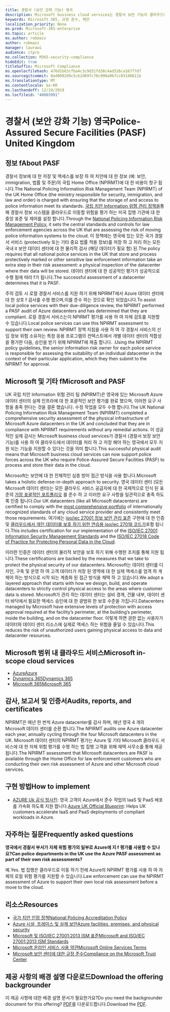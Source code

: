 ```yaml
---
title: 경찰서 (보안 강화 기능) 영국
description: Microsoft business cloud services는 경찰서 보안 기능이 클라우드에서 데이터를 처리 하 고 저장 하도록 요구 하는 영국 법 집행을 지원 합니다.
keywords: Microsoft 365, 규정 준수, 제안
localization_priority: None
ms.prod: Microsoft-365-enterprise
ms.topic: article
ms.author: robmazz
author: robmazz
manager: laurawi
audience: itpro
ms.collection: M365-security-compliance
hideEdit: true
titleSuffix: Microsoft Compliance
ms.openlocfilehash: 476d1b63cfba4c3c9d31fd38c4ad526ca167f7d7
ms.sourcegitcommit: 0ad0092d9c5cb2d69fc70c990a9b7cc03140611b
ms.translationtype: MT
ms.contentlocale: ko-KR
ms.lasthandoff: 12/19/2019
ms.locfileid: "40803991"
---
```

# <a name="police-assured-secure-facilities-pasf-united-kingdom"></a><span data-ttu-id="eec8d-104">경찰서 (보안 강화 기능) 영국</span><span class="sxs-lookup"><span data-stu-id="eec8d-104">Police-Assured Secure Facilities (PASF) United Kingdom</span></span>

## <a name="about-pasf"></a><span data-ttu-id="eec8d-105">정보 f</span><span class="sxs-lookup"><span data-stu-id="eec8d-105">About PASF</span></span>

<span data-ttu-id="eec8d-106">경찰서 정보에 대 한 저장 및 액세스를 보장 하 여 치안에 대 한 정보 (예: 보안, immigration, 법률 및 주문)의 국립 Home Office (NPIRMT)에 대 한 비용이 청구 됩니다.</span><span class="sxs-lookup"><span data-stu-id="eec8d-106">The National Policing Information Risk Management Team (NPIRMT) of the UK Home Office (the ministry responsible for security, immigration, and law and order) is charged with ensuring that the storage of and access to police information meet its standards.</span></span> <span data-ttu-id="eec8d-107">[국립 치안 Information 위험 관리 정책을](http://library.college.police.uk/docs/APP-National-Policing-Information-Risk-Management-Policy.pdf)통해 경찰서 정보 시스템을 클라우드로 이동할 위험을 평가 하는 미국 집행 기관에 대 한 중앙 표준 및 제어를 설정 합니다.</span><span class="sxs-lookup"><span data-stu-id="eec8d-107">Through the [National Policing Information Risk Management Policy](http://library.college.police.uk/docs/APP-National-Policing-Information-Risk-Management-Policy.pdf), it sets the central standards and controls for law enforcement agencies across the UK that are assessing the risk of moving police information systems to the cloud.</span></span> <span data-ttu-id="eec8d-108">이 정책에는 영국에 있는 모든 국가 경찰서 서비스 (protectively 또는 기타 중요 법률 적용 정보)를 저장 하 고 처리 하는 모든 국내 it 보안 데이터 센터에 대 한 물리적 검사 (해당 데이터가 필요 함) 된.</span><span class="sxs-lookup"><span data-stu-id="eec8d-108">The policy requires that all national police services in the UK that store and process protectively marked or other sensitive law enforcement information take an extra step in their risk assessment: a physical inspection of the datacenter where their data will be stored.</span></span> <span data-ttu-id="eec8d-109">데이터 센터에 대 한 성공적인 평가가 성공적으로 수행 됨에 따라 f가 됩니다.</span><span class="sxs-lookup"><span data-stu-id="eec8d-109">The successful assessment of a datacenter determines that it is PASF.</span></span>

<span data-ttu-id="eec8d-110">주의 검토 시 로컬 경찰서 서비스를 지원 하기 위해 NPIRMT에서 Azure 데이터 센터에 대 한 상호 f 감사를 수행 했으며,이를 준수 하는 것으로 확인 되었습니다.</span><span class="sxs-lookup"><span data-stu-id="eec8d-110">To assist local police services with their due-diligence review, the NPIRMT performed a PASF audit of Azure datacenters and has determined that they are compliant.</span></span> <span data-ttu-id="eec8d-111">로컬 경찰서 서비스는이 NPIRMT 평가를 사용 하 여 자체 검토를 지원할 수 있습니다.</span><span class="sxs-lookup"><span data-stu-id="eec8d-111">Local police services can use this NPIRMT assessment to support their own review.</span></span> <span data-ttu-id="eec8d-112">NPIRMT 정책 지침을 사용 하 여 각 경찰서 서비스의 선임 정보 위험 소유자는 특정 응용 프로그램의 컨텍스트에서 개별 데이터 센터의 적합성을 평가한 다음, 승인을 받기 위해 NPIRMT에 제출 합니다. .</span><span class="sxs-lookup"><span data-stu-id="eec8d-112">Using the NPIRMT policy guidelines, the senior information risk owner for each police service is responsible for assessing the suitability of an individual datacenter in the context of their particular application, which they then submit to the NPIRMT for approval.</span></span>

## <a name="microsoft-and-pasf"></a><span data-ttu-id="eec8d-113">Microsoft 및 기타 f</span><span class="sxs-lookup"><span data-stu-id="eec8d-113">Microsoft and PASF</span></span>

<span data-ttu-id="eec8d-114">UK 국립 치안 Information 위험 관리 팀 (NPIRMT)은 영국에 있는 Microsoft Azure 데이터 센터의 실제 인프라에 대 한 포괄적인 보안 평가를 완료 했으며, 이러한 요구 사항을 충족 한다는 것을 결론 했습니다. 수정 작업을 모두 수행 합니다.</span><span class="sxs-lookup"><span data-stu-id="eec8d-114">The UK National Policing Information Risk Management Team (NPIRMT) completed a comprehensive security assessment of the physical infrastructure of Microsoft Azure datacenters in the UK and concluded that they are in compliance with NPIRMT requirements without any remedial actions.</span></span> <span data-ttu-id="eec8d-115">이 성공적인 실제 감사는 Microsoft business cloud services가 경찰서 (경찰서 보장 보안 기능)를 사용 하 여 클라우드에서 데이터를 처리 하 고 저장 해야 하는 영국에서 모두 지원 되는 기능을 지원할 수 있다는 것을 의미 합니다.</span><span class="sxs-lookup"><span data-stu-id="eec8d-115">This successful physical audit means that Microsoft business cloud services can now support police forces across the UK who require Police-Assured Secure Facilities (PASF) to process and store their data in the cloud.</span></span>

<span data-ttu-id="eec8d-116">Microsoft는 보안에 대 한 전체적인 심층 방어 접근 방식을 사용 합니다.</span><span class="sxs-lookup"><span data-stu-id="eec8d-116">Microsoft takes a holistic defense-in-depth approach to security.</span></span> <span data-ttu-id="eec8d-117">영국 데이터 센터 (모든 Microsoft 데이터 센터)는 모든 클라우드 서비스 공급자에 대 한 국제적으로 인식 된 표준의 [가장 포괄적인 포트폴리오](https://azure.microsoft.com/overview/trusted-cloud/) 를 준수 하 고 이러한 요구 사항을 일관적으로 충족 하도록 인증 됩니다.</span><span class="sxs-lookup"><span data-stu-id="eec8d-117">Our UK datacenters (like all Microsoft datacenters) are certified to comply with the [most comprehensive portfolio](https://azure.microsoft.com/overview/trusted-cloud/) of internationally recognized standards of any cloud service provider and consistently meet those requirements.</span></span> <span data-ttu-id="eec8d-118">여기에는 [iso/iec 27001 정보 보안 관리 표준](offering-iso-27001.md) 구현에 대 한 인증 및 [클라우드에서 개인 데이터를 보호 하기 위한 연습용 iso/iec 27018 코드가](offering-iso-27018.md)포함 됩니다.</span><span class="sxs-lookup"><span data-stu-id="eec8d-118">This includes certification for our implementation of the [ISO/IEC 27001 Information Security Management Standards](offering-iso-27001.md) and the [ISO/IEC 27018 Code of Practice for Protecting Personal Data in the Cloud](offering-iso-27018.md).</span></span>

<span data-ttu-id="eec8d-119">이러한 인증은 데이터 센터의 물리적 보안을 보호 하기 위해 수행한 조치를 통해 지원 됩니다.</span><span class="sxs-lookup"><span data-stu-id="eec8d-119">These certifications are backed by the measures that we take to protect the physical security of our datacenters.</span></span> <span data-ttu-id="eec8d-120">Microsoft는 데이터 센터를 디자인, 구축 및 운영 하 여 고객 데이터가 저장 된 영역에 대 한 실제 액세스를 엄격 하 게 제어 하는 방식으로 시작 되는 계층화 된 접근 방식을 채택 하 고 있습니다.</span><span class="sxs-lookup"><span data-stu-id="eec8d-120">We adopt a layered approach that starts with how we design, build, and operate datacenters to strictly control physical access to the areas where customer data is stored.</span></span> <span data-ttu-id="eec8d-121">Microsoft가 관리 하는 데이터 센터는 설비 경계, 건물 내부, 데이터 센터 바닥에서 필요한 액세스 승인에 대 한 광범위 한 보호 수준을 가집니다.</span><span class="sxs-lookup"><span data-stu-id="eec8d-121">Datacenters managed by Microsoft have extensive levels of protection with access approval required at the facility’s perimeter, at the building’s perimeter, inside the building, and on the datacenter floor.</span></span> <span data-ttu-id="eec8d-122">이렇게 하면 권한 없는 사용자가 데이터와 데이터 센터 리소스에 실제로 액세스 하는 위험을 줄일 수 있습니다.</span><span class="sxs-lookup"><span data-stu-id="eec8d-122">This reduces the risk of unauthorized users gaining physical access to data and datacenter resources.</span></span>

## <a name="microsoft-in-scope-cloud-services"></a><span data-ttu-id="eec8d-123">Microsoft 범위 내 클라우드 서비스</span><span class="sxs-lookup"><span data-stu-id="eec8d-123">Microsoft in-scope cloud services</span></span>

- [<span data-ttu-id="eec8d-124">Azure</span><span class="sxs-lookup"><span data-stu-id="eec8d-124">Azure</span></span>](https://gallery.technet.microsoft.com/Overview-of-Azure-c1be3942)
- [<span data-ttu-id="eec8d-125">Dynamics 365</span><span class="sxs-lookup"><span data-stu-id="eec8d-125">Dynamics 365</span></span>](https://download.microsoft.com/download/E/1/9/E1977163-7A86-4812-AC18-C03ADC958AAF/Microsoft_Dynamics_365_Cloud_Service_Compliance_Datasheet.pdf)
- [<span data-ttu-id="eec8d-126">Microsoft 365</span><span class="sxs-lookup"><span data-stu-id="eec8d-126">Microsoft 365</span></span>](https://servicetrust.microsoft.com/ViewPage/TrustDocuments?command=Download&downloadType=Document&downloadId=9f756cce-b15d-45a9-94d7-6a583dee4401&docTab=6d000410-c9e9-11e7-9a91-892aae8839ad_Compliance_Guides)

## <a name="audits-reports-and-certificates"></a><span data-ttu-id="eec8d-127">감사, 보고서 및 인증서</span><span class="sxs-lookup"><span data-stu-id="eec8d-127">Audits, reports, and certificates</span></span>

<span data-ttu-id="eec8d-128">NPIRMT은 매년 한 번씩 Azure datacenter를 감사 하며, 매년 영국 4 개의 Microsoft 데이터 센터를 순환 합니다.</span><span class="sxs-lookup"><span data-stu-id="eec8d-128">The NPIRMT audits one Azure datacenter each year, annually cycling through the four Microsoft datacenters in the UK.</span></span> <span data-ttu-id="eec8d-129">Microsoft 데이터 센터의 NPIRMT 평가는 Azure 및 기타 Microsoft 클라우드 서비스에 대 한 자체 위험 평가를 수행 하는 법 집행 고객을 위해 재택 사무소를 통해 제공 됩니다.</span><span class="sxs-lookup"><span data-stu-id="eec8d-129">The NPIRMT assessment that Microsoft datacenters are PASF is available through the Home Office for law enforcement customers who are conducting their own risk assessment of Azure and other Microsoft cloud services.</span></span>

## <a name="how-to-implement"></a><span data-ttu-id="eec8d-130">구현 방법</span><span class="sxs-lookup"><span data-stu-id="eec8d-130">How to implement</span></span>

- <span data-ttu-id="eec8d-131">[AZURE Uk 공식 청사진](https://servicetrust.microsoft.com/ViewPage/UKBlueprints): 영국 고객이 Azure에서 준수 작업의 IaaS 및 PaaS 배포를 가속화 하도록 지원 합니다.</span><span class="sxs-lookup"><span data-stu-id="eec8d-131">[Azure UK Official Blueprint](https://servicetrust.microsoft.com/ViewPage/UKBlueprints): Helps UK customers accelerate IaaS and PaaS deployments of compliant workloads in Azure.</span></span>

## <a name="frequently-asked-questions"></a><span data-ttu-id="eec8d-132">자주하는 질문</span><span class="sxs-lookup"><span data-stu-id="eec8d-132">Frequently asked questions</span></span>

<span data-ttu-id="eec8d-133">**영국에서 경찰서 부서가 자체 위험 평가의 일부로 Azure에 지 f 평가를 사용할 수 있나요?**</span><span class="sxs-lookup"><span data-stu-id="eec8d-133">**Can police departments in the UK use the Azure PASF assessment as part of their own risk assessments?**</span></span>

<span data-ttu-id="eec8d-134">예.</span><span class="sxs-lookup"><span data-stu-id="eec8d-134">Yes.</span></span> <span data-ttu-id="eec8d-135">법 집행은 클라우드로 이동 하기 전에 Azure의 NPIRMT 평가를 사용 하 여 자체의 로컬 위험 평가를 지원할 수 있습니다.</span><span class="sxs-lookup"><span data-stu-id="eec8d-135">Law enforcement can use the NPIRMT assessment of Azure to support their own local risk assessment before a move to the cloud.</span></span>

## <a name="resources"></a><span data-ttu-id="eec8d-136">리소스</span><span class="sxs-lookup"><span data-stu-id="eec8d-136">Resources</span></span>

- [<span data-ttu-id="eec8d-137">국가 치안 인정 정책</span><span class="sxs-lookup"><span data-stu-id="eec8d-137">National Policing Accreditation Policy</span></span>](http://library.college.police.uk/docs/APP-National-Policing-Accreditation-Policy-2013.pdf)
- [<span data-ttu-id="eec8d-138">Azure 시설, 프레미스 및 실제 보안</span><span class="sxs-lookup"><span data-stu-id="eec8d-138">Azure facilities, premises, and physical security</span></span>](https://azure.microsoft.com/blog/azure-layered-approach-to-physical-security/)
- [<span data-ttu-id="eec8d-139">Microsoft 및 ISO/IEC 27001:2013 ISM 표준</span><span class="sxs-lookup"><span data-stu-id="eec8d-139">Microsoft and ISO/IEC 27001:2013 ISM Standards</span></span>](offering-iso-27001.md)
- [<span data-ttu-id="eec8d-140">Microsoft 온라인 서비스 사용 약관</span><span class="sxs-lookup"><span data-stu-id="eec8d-140">Microsoft Online Services Terms</span></span>](https://www.microsoftvolumelicensing.com/DocumentSearch.aspx?Mode=3&DocumentTypeId=31)
- [<span data-ttu-id="eec8d-141">Microsoft 보안 센터에 대한 규정 준수</span><span class="sxs-lookup"><span data-stu-id="eec8d-141">Compliance on the Microsoft Trust Center</span></span>](https://www.microsoft.com/trust-center/compliance/compliance-overview)

## <a name="download-the-offering-backgrounder"></a><span data-ttu-id="eec8d-142">제공 사항의 배경 설명 다운로드</span><span class="sxs-lookup"><span data-stu-id="eec8d-142">Download the offering backgrounder</span></span>

<span data-ttu-id="eec8d-143">이 제공 사항에 대한 배경 설명 문서가 필요한가요?</span><span class="sxs-lookup"><span data-stu-id="eec8d-143">Do you need the backgrounder document for this offering?</span></span> <span data-ttu-id="eec8d-144">[PDF](https://download.microsoft.com/download/C/9/7/C97C7B62-F582-4C25-8ABB-80DFB87628CA/PASF-Compliance.pdf)를 다운로드합니다.</span><span class="sxs-lookup"><span data-stu-id="eec8d-144">Download the [PDF](https://download.microsoft.com/download/C/9/7/C97C7B62-F582-4C25-8ABB-80DFB87628CA/PASF-Compliance.pdf).</span></span>
